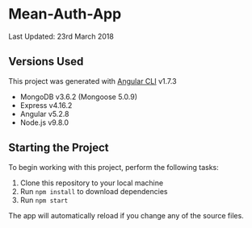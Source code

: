 # Mean-Auth-App
Last Updated: 23rd March 2018

## Versions Used
This project was generated with [Angular CLI](https://github.com/angular/angular-cli) v1.7.3
* MongoDB v3.6.2 (Mongoose 5.0.9)
* Express v4.16.2
* Angular v5.2.8
* Node.js v9.8.0


## Starting the Project
To begin working with this project, perform the following tasks:

1. Clone this repository to your local machine
2. Run `npm install` to download dependencies
3. Run `npm start`

The app will automatically reload if you change any of the source files.
